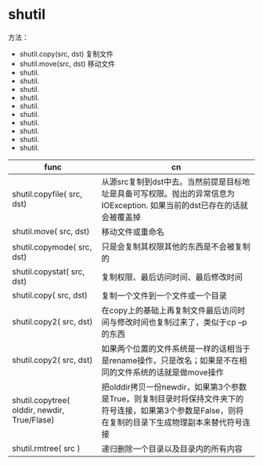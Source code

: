 
# shutil

方法：
* shutil.copy(src, dst) 复制文件
* shutil.move(src, dst) 移动文件
* shutil.
* shutil.
* shutil.
* shutil.
* shutil.
* shutil.
* shutil.
* shutil.
* shutil.
* shutil.


| func                                         | cn
| -------------------------------------------- | ----------------------------------------------------------------------------------------------------------------------------------------------------- |
| shutil.copyfile( src, dst)                   | 从源src复制到dst中去。当然前提是目标地址是具备可写权限。抛出的异常信息为IOException. 如果当前的dst已存在的话就会被覆盖掉                              |
| shutil.move( src, dst)                       | 移动文件或重命名                                                                                                                                      |
| shutil.copymode( src, dst)                   | 只是会复制其权限其他的东西是不会被复制的                                                                                                              |
| shutil.copystat( src, dst)                   | 复制权限、最后访问时间、最后修改时间                                                                                                                  |
| shutil.copy( src, dst)                       | 复制一个文件到一个文件或一个目录                                                                                                                      |
| shutil.copy2( src, dst)                      | 在copy上的基础上再复制文件最后访问时间与修改时间也复制过来了，类似于cp –p的东西                                                                       |
| shutil.copy2( src, dst)                      | 如果两个位置的文件系统是一样的话相当于是rename操作，只是改名；如果是不在相同的文件系统的话就是做move操作                                              |
| shutil.copytree( olddir, newdir, True/Flase) | 把olddir拷贝一份newdir，如果第3个参数是True，则复制目录时将保持文件夹下的符号连接，如果第3个参数是False，则将在复制的目录下生成物理副本来替代符号连接 |
| shutil.rmtree( src )                         | 递归删除一个目录以及目录内的所有内容                                                                                                                  |


